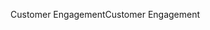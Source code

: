 <span data-ttu-id="488f5-101">Customer Engagement</span><span class="sxs-lookup"><span data-stu-id="488f5-101">Customer Engagement</span></span>
